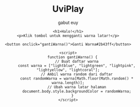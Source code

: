 # UviPlay
gabut euy

<!DOCTYPE html>
<html lang="id">
<head>
    <meta charset="UTF-8">
    <title>Ganti Warna Latar</title>
</head>
<body style="text-align: center; padding-top: 50px;">

    <h1>Halo!</h1>
    <p>Klik tombol untuk mengganti warna latar!</p>

    <button onclick="gantiWarna()">Ganti Warna#2b43ff</button>

    <script>
        function gantiWarna() {
            // Buat daftar warna
            const warna = ["lightblue", "lightgreen", "lightpink", "lightyellow", "lightcoral"];
            // Ambil warna random dari daftar
            const randomWarna = warna[Math.floor(Math.random() * warna.length)];
            // Ubah warna latar halaman
            document.body.style.backgroundColor = randomWarna;
        }
    </script>
</body>
</html>
